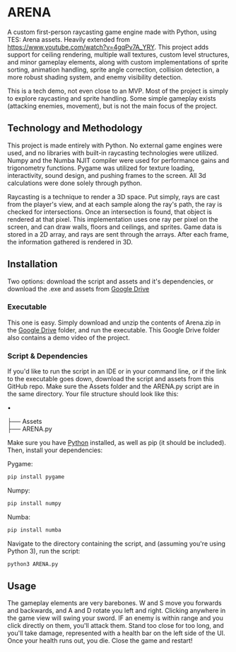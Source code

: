 # ARENA

A custom first-person raycasting game engine made with Python, using TES: Arena assets. Heavily extended from https://www.youtube.com/watch?v=4gqPv7A_YRY. This project adds support for ceiling rendering, multiple wall textures, custom level structures, and minor gameplay elements, along with custom implementations of sprite sorting, animation handling, sprite angle correction, collision detection, a more robust shading system, and enemy visibility detection. 

This is a tech demo, not even close to an MVP. Most of the project is simply to explore raycasting and sprite handling. Some simple gameplay exists (attacking enemies, movement), but is not the main focus of the project.

## Technology and Methodology 

This project is made entirely with Python. No external game engines were used, and no libraries with built-in raycasting technologies were utilized. Numpy and the Numba NJIT compiler were used for performance gains and trigonometry functions. Pygame was utilized for texture loading, interactivity, sound design, and pushing frames to the screen. All 3d calculations were done solely through python.

Raycasting is a technique to render a 3D space. Put simply, rays are cast from the player's view, and at each sample along the ray's path, the ray is checked for intersections. Once an intersection is found, that object is rendered at that pixel. This implementation uses one ray per pixel on the screen, and can draw walls, floors and ceilings, and sprites. Game data is stored in a 2D array, and rays are sent through the arrays. After each frame, the information gathered is rendered in 3D.

## Installation

Two options: download the script and assets and it's dependencies, or download the .exe and assets from [Google Drive](https://drive.google.com/drive/folders/18-rA0l1d8kWjZCXsZs8lKWJoxZjno4Fm?usp=sharing)

### Executable

This one is easy. Simply download and unzip the contents of Arena.zip in the [Google Drive](https://drive.google.com/drive/folders/18-rA0l1d8kWjZCXsZs8lKWJoxZjno4Fm?usp=sharing) folder, and run the executable. This Google Drive folder also contains a demo video of the project. 

### Script & Dependencies

If you'd like to run the script in an IDE or in your command line, or if the link to the executable goes down, download the script and assets from this GitHub repo. Make sure the Assets folder and the ARENA.py script are in the same directory. Your file structure should look like this:

•

├── Assets                   
├── ARENA.py

Make sure you have [Python](https://www.python.org/downloads/) installed, as well as pip (it should be included). Then, install your dependencies:

Pygame:
```bash
pip install pygame
```

Numpy:
```bash
pip install numpy
```

Numba:
```bash
pip install numba
```

Navigate to the directory containing the script, and (assuming you're using Python 3), run the script:

```bash
python3 ARENA.py
```

## Usage

The gameplay elements are very barebones. W and S move you forwards and backwards, and A and D rotate you left and right. Clicking anywhere in the game view will swing your sword. IF an enemy is within range and you click directly on them, you'll attack them. Stand too close for too long, and you'll take damage, represented with a health bar on the left side of the UI. Once your health runs out, you die. Close the game and restart!
